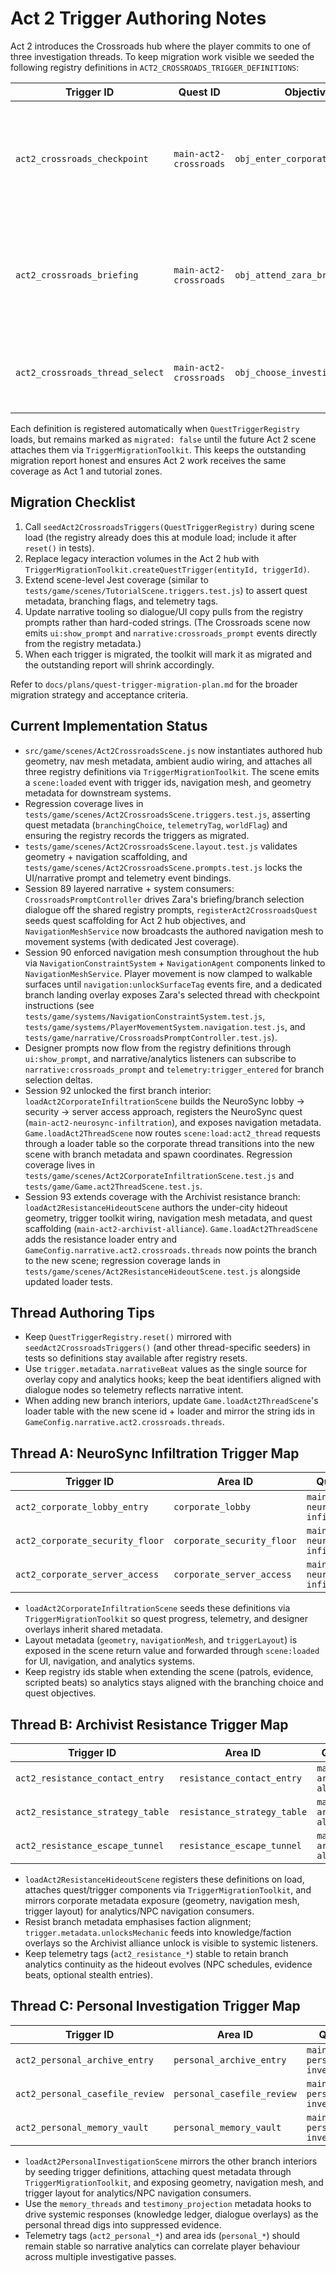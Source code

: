 # Act 2 Trigger Authoring Notes

Act 2 introduces the Crossroads hub where the player commits to one of three
investigation threads. To keep migration work visible we seeded the following
registry definitions in `ACT2_CROSSROADS_TRIGGER_DEFINITIONS`:

| Trigger ID                    | Quest ID               | Objective ID                    | Prompt                                      | Notes |
| ----------------------------- | ---------------------- | -------------------------------- | ------------------------------------------- | ----- |
| `act2_crossroads_checkpoint`  | `main-act2-crossroads` | `obj_enter_corporate_spires`     | Present forged credentials at the checkpoint | Sets social stealth tutorial context and unlocks the corporate spire world flag. |
| `act2_crossroads_briefing`    | `main-act2-crossroads` | `obj_attend_zara_briefing`       | Review Zara's thread dossier                 | Supports repeated visits so the player can re-check leads before committing. |
| `act2_crossroads_thread_select` | `main-act2-crossroads` | `obj_choose_investigation_thread` | Select the next investigation thread        | Emits branching telemetry tag for narrative analytics. |

Each definition is registered automatically when `QuestTriggerRegistry` loads,
but remains marked as `migrated: false` until the future Act 2 scene attaches
them via `TriggerMigrationToolkit`. This keeps the outstanding migration report
honest and ensures Act 2 work receives the same coverage as Act 1 and tutorial
zones.

## Migration Checklist

1. Call `seedAct2CrossroadsTriggers(QuestTriggerRegistry)` during scene load
   (the registry already does this at module load; include it after `reset()` in
   tests).
2. Replace legacy interaction volumes in the Act 2 hub with
   `TriggerMigrationToolkit.createQuestTrigger(entityId, triggerId)`.
3. Extend scene-level Jest coverage (similar to `tests/game/scenes/TutorialScene.triggers.test.js`)
   to assert quest metadata, branching flags, and telemetry tags.
4. Update narrative tooling so dialogue/UI copy pulls from the registry prompts
   rather than hard-coded strings. (The Crossroads scene now emits `ui:show_prompt`
   and `narrative:crossroads_prompt` events directly from the registry metadata.)
5. When each trigger is migrated, the toolkit will mark it as migrated and the
   outstanding report will shrink accordingly.

Refer to `docs/plans/quest-trigger-migration-plan.md` for the broader migration
strategy and acceptance criteria.

## Current Implementation Status

- `src/game/scenes/Act2CrossroadsScene.js` now instantiates authored hub geometry,
  nav mesh metadata, ambient audio wiring, and attaches all three registry definitions
  via `TriggerMigrationToolkit`. The scene emits a `scene:loaded` event with trigger ids,
  navigation mesh, and geometry metadata for downstream systems.
- Regression coverage lives in `tests/game/scenes/Act2CrossroadsScene.triggers.test.js`,
  asserting quest metadata (`branchingChoice`, `telemetryTag`, `worldFlag`) and ensuring
  the registry records the triggers as migrated.
- `tests/game/scenes/Act2CrossroadsScene.layout.test.js` validates geometry + navigation
  scaffolding, and `tests/game/scenes/Act2CrossroadsScene.prompts.test.js` locks the
  UI/narrative prompt and telemetry event bindings.
- Session 89 layered narrative + system consumers: `CrossroadsPromptController`
  drives Zara's briefing/branch selection dialogue off the shared registry prompts,
  `registerAct2CrossroadsQuest` seeds quest scaffolding for Act 2 hub objectives, and
  `NavigationMeshService` now broadcasts the authored navigation mesh to movement
  systems (with dedicated Jest coverage).
- Session 90 enforced navigation mesh consumption throughout the hub via
  `NavigationConstraintSystem` + `NavigationAgent` components linked to
  `NavigationMeshService`. Player movement is now clamped to walkable surfaces until
  `navigation:unlockSurfaceTag` events fire, and a dedicated branch landing overlay exposes
  Zara's selected thread with checkpoint instructions (see
  `tests/game/systems/NavigationConstraintSystem.test.js`,
  `tests/game/systems/PlayerMovementSystem.navigation.test.js`, and
  `tests/game/narrative/CrossroadsPromptController.test.js`).
- Designer prompts now flow from the registry definitions through `ui:show_prompt`, and
  narrative/analytics listeners can subscribe to `narrative:crossroads_prompt` and
  `telemetry:trigger_entered` for branch selection deltas.
- Session 92 unlocked the first branch interior: `loadAct2CorporateInfiltrationScene`
  builds the NeuroSync lobby → security → server access approach, registers the
  NeuroSync quest (`main-act2-neurosync-infiltration`), and exposes navigation metadata.
  `Game.loadAct2ThreadScene` now routes `scene:load:act2_thread` requests through a loader
  table so the corporate thread transitions into the new scene with branch metadata and spawn
  coordinates. Regression coverage lives in
`tests/game/scenes/Act2CorporateInfiltrationScene.test.js` and
`tests/game/Game.act2ThreadScene.test.js`.
- Session 93 extends coverage with the Archivist resistance branch: `loadAct2ResistanceHideoutScene`
  authors the under-city hideout geometry, trigger toolkit wiring, navigation mesh metadata, and
  quest scaffolding (`main-act2-archivist-alliance`). `Game.loadAct2ThreadScene` adds the resistance
  loader entry and `GameConfig.narrative.act2.crossroads.threads` now points the branch to the new
  scene; regression coverage lands in
`tests/game/scenes/Act2ResistanceHideoutScene.test.js` alongside updated loader tests.

## Thread Authoring Tips

- Keep `QuestTriggerRegistry.reset()` mirrored with `seedAct2CrossroadsTriggers()` (and
  other thread-specific seeders) in tests so definitions stay available after registry resets.
- Use `trigger.metadata.narrativeBeat` values as the single source for overlay copy and
  analytics hooks; keep the beat identifiers aligned with dialogue nodes so telemetry
  reflects narrative intent.
- When adding new branch interiors, update `Game.loadAct2ThreadScene`'s loader table with
  the new scene id + loader and mirror the string ids in `GameConfig.narrative.act2.crossroads.threads`.

## Thread A: NeuroSync Infiltration Trigger Map

| Trigger ID                                 | Area ID                    | Quest ID                         | Objective ID                | Narrative Beat                       |
| ------------------------------------------ | -------------------------- | -------------------------------- | --------------------------- | ------------------------------------ |
| `act2_corporate_lobby_entry`               | `corporate_lobby`          | `main-act2-neurosync-infiltration` | `obj_infiltrate_lobby`      | `act2_corporate_lobby_entry`         |
| `act2_corporate_security_floor`            | `corporate_security_floor` | `main-act2-neurosync-infiltration` | `obj_bypass_security_floor` | `act2_corporate_security`            |
| `act2_corporate_server_access`             | `corporate_server_access`  | `main-act2-neurosync-infiltration` | `obj_locate_server_room`    | `act2_corporate_server_access`       |

- `loadAct2CorporateInfiltrationScene` seeds these definitions via `TriggerMigrationToolkit`
  so quest progress, telemetry, and designer overlays inherit shared metadata.
- Layout metadata (`geometry`, `navigationMesh`, and `triggerLayout`) is exposed in the scene
  return value and forwarded through `scene:loaded` for UI, navigation, and analytics systems.
- Keep registry ids stable when extending the scene (patrols, evidence, scripted beats) so
  analytics stays aligned with the branching choice and quest objectives.

## Thread B: Archivist Resistance Trigger Map

| Trigger ID                               | Area ID                       | Quest ID                          | Objective ID                     | Narrative Beat                            |
| ---------------------------------------- | ----------------------------- | -------------------------------- | -------------------------------- | ----------------------------------------- |
| `act2_resistance_contact_entry`          | `resistance_contact_entry`    | `main-act2-archivist-alliance`   | `obj_locate_resistance_contact`  | `act2_resistance_hideout_entry`           |
| `act2_resistance_strategy_table`         | `resistance_strategy_table`   | `main-act2-archivist-alliance`   | `obj_negotiate_alliance_terms`   | `act2_resistance_strategy_session`        |
| `act2_resistance_escape_tunnel`          | `resistance_escape_tunnel`    | `main-act2-archivist-alliance`   | `obj_secure_escape_routes`       | `act2_resistance_escape_network`          |

- `loadAct2ResistanceHideoutScene` registers these definitions on load, attaches quest/trigger
  components via `TriggerMigrationToolkit`, and mirrors corporate metadata exposure (geometry,
  navigation mesh, trigger layout) for analytics/NPC navigation consumers.
- Resist branch metadata emphasises faction alignment; `trigger.metadata.unlocksMechanic` feeds
  into knowledge/faction overlays so the Archivist alliance unlock is visible to systemic listeners.
- Keep telemetry tags (`act2_resistance_*`) stable to retain branch analytics continuity as the
  hideout evolves (NPC schedules, evidence beats, optional stealth entries).

## Thread C: Personal Investigation Trigger Map

| Trigger ID                                 | Area ID                      | Quest ID                            | Objective ID                      | Narrative Beat                                 |
| ------------------------------------------ | ---------------------------- | ----------------------------------- | --------------------------------- | ---------------------------------------------- |
| `act2_personal_archive_entry`              | `personal_archive_entry`     | `main-act2-personal-investigation` | `obj_access_personal_archive`     | `act2_personal_archive_entry`                  |
| `act2_personal_casefile_review`            | `personal_casefile_review`   | `main-act2-personal-investigation` | `obj_reconstruct_cold_cases`      | `act2_personal_casefile_reckoning`             |
| `act2_personal_memory_vault`               | `personal_memory_vault`      | `main-act2-personal-investigation` | `obj_unlock_memory_vault`         | `act2_personal_memory_vault_unlocked`          |

- `loadAct2PersonalInvestigationScene` mirrors the other branch interiors by seeding trigger
  definitions, attaching quest metadata through `TriggerMigrationToolkit`, and exposing geometry,
  navigation mesh, and trigger layout for analytics/NPC navigation consumers.
- Use the `memory_threads` and `testimony_projection` metadata hooks to drive systemic responses
  (knowledge ledger, dialogue overlays) as the personal thread digs into suppressed evidence.
- Telemetry tags (`act2_personal_*`) and area ids (`personal_*`) should remain stable so narrative
  analytics can correlate player behaviour across multiple investigative passes.
